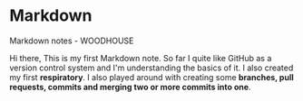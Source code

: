 # Markdown
Markdown notes - WOODHOUSE 

Hi there,
This is my first Markdown note. So far I quite like GitHub as a version control system and I'm understanding the basics of it.
I also created my first **respiratory**. I also played around with creating some **branches, pull requests, commits and merging two or more 
commits into one**. 

